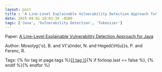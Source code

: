 ```yaml
---
layout: post
title : 'A Line-Level Explainable Vulnerability Detection Approach for Java'
date: 2025-04-01 10:03:19 -0500
tags: ['Java', 'Vulnerability Detection', 'Tokenizer']
---
```

Paper: [A Line-Level Explainable Vulnerability Detection Approach for Java](https://link.springer.com/10.1007/978-3-031-10542-5_8)

Author: Mosolyg{\'o}, B.
and V{\'a}ndor, N.
and Heged{\H{u}}s, P.
and Ferenc, R.




 Tags: 
    <span>
    {% for tag in page.tags %}<a href="{{ site.baseurl }}tags/#{{ tag | slugify }}">{{ tag }}</a>{% if forloop.last == false %}, {% endif %}{% endfor %}
    </span>
